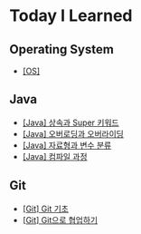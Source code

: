 # Today I Learned
## Operating System
* [[OS] ]()

## Java
* [[Java] 상속과 Super 키워드](https://github.com/song21677/TIL/blob/main/Language/java/%EC%83%81%EC%86%8D%EA%B3%BC%20Super%20%ED%82%A4%EC%9B%8C%EB%93%9C.md)
* [[Java] 오버로딩과 오버라이딩](https://github.com/song21677/TIL/blob/main/Language/java/%EC%98%A4%EB%B2%84%EB%A1%9C%EB%94%A9%EA%B3%BC%20%EC%98%A4%EB%B2%84%EB%9D%BC%EC%9D%B4%EB%94%A9.md)
* [[Java] 자료형과 변수 분류](https://github.com/song21677/TIL/blob/main/Language/java/%EC%9E%90%EB%A3%8C%ED%98%95%EA%B3%BC%20%EB%B3%80%EC%88%98%20%EB%B6%84%EB%A5%98.md)
* [[Java] 컴파일 과정](https://github.com/song21677/TIL/blob/main/Language/java/%EC%BB%B4%ED%8C%8C%EC%9D%BC%20%EA%B3%BC%EC%A0%95.md)

## Git
* [[Git] Git 기초](https://sy99.tistory.com/40)
* [[Git] Git으로 협업하기](https://sy99.tistory.com/41?category=1379257)
